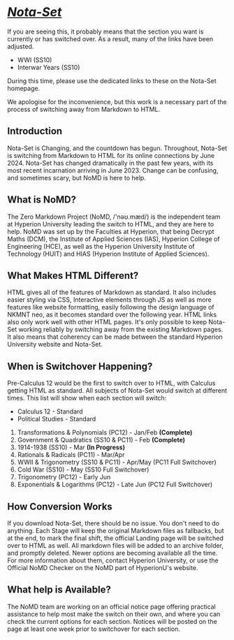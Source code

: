 # [***Nota-Set***](../index.md)
<i class="fa-solid fa-triangle-exclamation"></i>
If you are seeing this, it probably means that the section you want is currently or has switched over. As a result, many of the links have been adjusted. 

- WWI (SS10)
- Interwar Years (SS10)

During this time, please use the dedicated links to these on the Nota-Set homepage. 

We apologise for the inconvenience, but this work is a necessary part of the process of switching away from Markdown to HTML.

## Introduction
Nota-Set is Changing, and the countdown has begun. Throughout, Nota-Set is switching from Markdown to HTML for its online connections by June 2024. Nota-Set has changed dramatically in the past few years, with its most recent incarnation arriving in June 2023. Change can be confusing, and sometimes scary, but NoMD is here to help.

## What is NoMD?
The Zero Markdown Project (NoMD, /'nəʊ.mæd/) is the independent team at Hyperion University leading the switch to HTML, and they are here to help. NoMD was set up by the Faculties at Hyperion, that being Decrypt Maths (DCM), the Institute of Applied Sciences (IAS), Hyperion College of Engineering (HCE), as well as the Hyperion University Institute of Technology (HUIT) and HIAS (Hyperion Institute of Applied Sciences).

## What Makes HTML Different?
HTML gives all of the features of Markdown as standard. It also includes easier styling via CSS, Interactive elements through JS as well as more features like website formatting, easily following the design language of NKMNT neo, as it becomes standard over the following year. HTML links also only work well with other HTML pages. It's only possible to keep Nota-Set working reliably by switching away from the existing Markdown pages. It also means that coherency can be made between the standard Hyperion University website and Nota-Set.

## When is Switchover Happening?
Pre-Calculus 12 would be the first to switch over to HTML, with Calculus getting HTML as standard. All subjects of Nota-Set would switch at different times. This list will show when each section will switch:

- Calculus 12 - Standard
- Political Studies - Standard
1. Transformations & Polynomials (PC12) - Jan/Feb **(Complete)**
2. Government & Quadratics (SS10 & PC11) - Feb **(Complete)**
3. 1914-1938 (SS10) - Mar **(In Progress)**
4. Rationals & Radicals (PC11) - Mar/Apr
5. WWII & Trigonometry (SS10 & PC11) - Apr/May (PC11 Full Switchover)
6. Cold War (SS10) - May (SS10 Full Switchover)
7. Trigonometry (PC12) - Early Jun
8. Exponentials & Logarithms (PC12) - Late Jun (PC12 Full Switchover)

## How Conversion Works
If you download Nota-Set, there should be no issue. You don't need to do anything. Each Stage will keep the original Markdown files as fallbacks, but at the end, to mark the final shift, the official Landing page will be switched over to HTML as well. All markdown files will be added to an archive folder, and promptly deleted. Newer options are becoming available all the time. For more information about them, contact Hyperion University, or use the Official NoMD Checker on the NoMD part of HyperionU's website.

## What help is Available?
The NoMD team are working on an official notice page offering practical assistance to help most make the switch on their own, and where you can check the current options for each section. Notices will be posted on the page at least one week prior to switchover for each section.

<link rel="stylesheet" href="https://cdnjs.cloudflare.com/ajax/libs/font-awesome/6.3.0/css/all.min.css">
